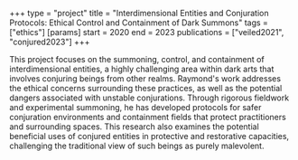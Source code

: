+++
type = "project"
title = "Interdimensional Entities and Conjuration Protocols: Ethical Control and Containment of Dark Summons"
tags = ["ethics"]
[params]
    start = 2020
    end = 2023
    publications = ["veiled2021", "conjured2023"]
+++

This project focuses on the summoning, control, and containment of interdimensional entities, a highly challenging area within dark arts that involves conjuring beings from other realms. Raymond's work addresses the ethical concerns surrounding these practices, as well as the potential dangers associated with unstable conjurations. Through rigorous fieldwork and experimental summoning, he has developed protocols for safer conjuration environments and containment fields that protect practitioners and surrounding spaces. This research also examines the potential beneficial uses of conjured entities in protective and restorative capacities, challenging the traditional view of such beings as purely malevolent.